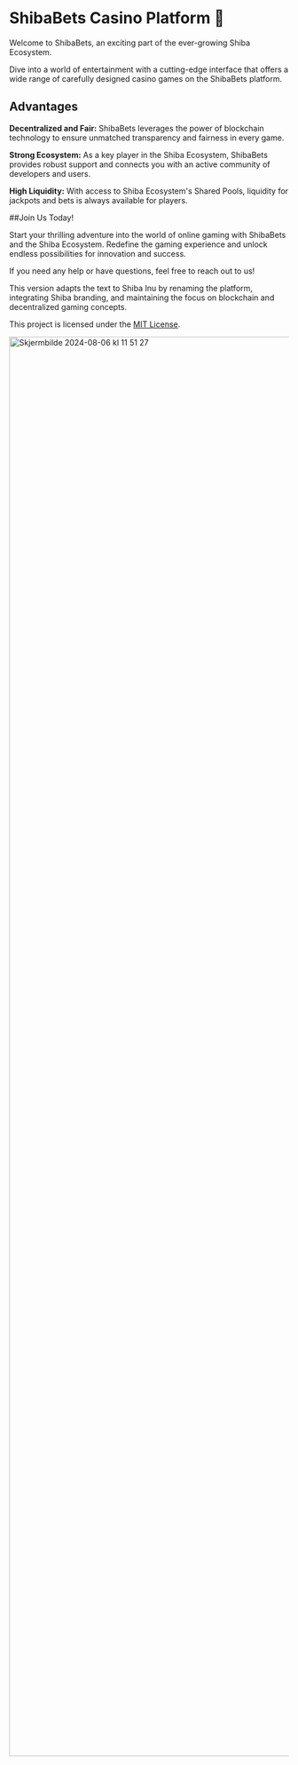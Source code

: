 # ShibaBets Casino Platform 🎲

Welcome to ShibaBets, an exciting part of the ever-growing Shiba Ecosystem.

Dive into a world of entertainment with a cutting-edge interface that offers a wide range of carefully designed casino games on the ShibaBets platform.

## Advantages

**Decentralized and Fair:** ShibaBets leverages the power of blockchain technology to ensure unmatched transparency and fairness in every game.

**Strong Ecosystem:** As a key player in the Shiba Ecosystem, ShibaBets provides robust support and connects you with an active community of developers and users.

**High Liquidity:** With access to Shiba Ecosystem's Shared Pools, liquidity for jackpots and bets is always available for players.

##Join Us Today!

Start your thrilling adventure into the world of online gaming with ShibaBets and the Shiba Ecosystem. Redefine the gaming experience and unlock endless possibilities for innovation and success.

If you need any help or have questions, feel free to reach out to us!

This version adapts the text to Shiba Inu by renaming the platform, integrating Shiba branding, and maintaining the focus on blockchain and decentralized gaming concepts.

This project is licensed under the [MIT License](LICENSE).


<img width="2557" alt="Skjermbilde 2024-08-06 kl  11 51 27" src="https://github.com/user-attachments/assets/9e912b11-c0f9-4e8e-96ba-b90fc6d0cdc9">
